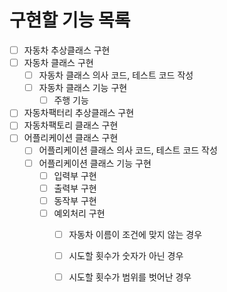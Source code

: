 # 구현할 기능 목록
- [ ] 자동차 추상클래스 구현
- [ ] 자동차 클래스 구현
    - [ ] 자동차 클래스 의사 코드, 테스트 코드 작성
    - [ ] 자동차 클래스 기능 구현
        - [ ] 주행 기능
- [ ] 자동차팩터리 추상클래스 구현
- [ ] 자동차팩토리 클래스 구현
- [ ] 어플리케이션 클래스 구현
    - [ ] 어플리케이션 클래스 의사 코드, 테스트 코드 작성
    - [ ] 어플리케이션 클래스 기능 구현
        - [ ] 입력부 구현
        - [ ] 출력부 구현
        - [ ] 동작부 구현
        - [ ] 예외처리 구현
            - [ ] 자동차 이름이 조건에 맞지 않는 경우
            - [ ] 시도할 횟수가 숫자가 아닌 경우
            - [ ] 시도할 횟수가 범위를 벗어난 경우
            